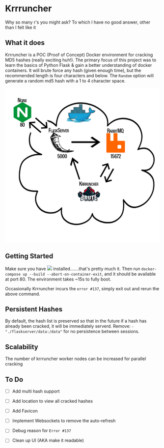 # Krrruncher

Why so many r's you might ask? To which I have no good answer, other than I felt like it

## What it does

Krrruncher is a POC (Proof of Concept) Docker environment for cracking MD5 hashes (really exciting huh!). The primary focus of this project was to learn the basics of Python Flask & gain a better understanding of docker containers. It will brute force any hash (given enough time), but the recommended length is four characters and below. The `Random` option will generate a random md5 hash with a 1 to 4 character space.

![Network Diagram](assets/networkdiagram.png?raw=true "Network Diagram")

## Getting Started

Make sure you have <img src="https://img.icons8.com/dusk/64/000000/docker.png" height="20"/> installed.......that's pretty much it. Then run `docker-compose up --build --abort-on-container-exit`, and it should be available at port 80. The environment takes ~15s to fully boot.

Occasionally Krrruncher incurs the `error #137`, simply exit out and rerun the above command.

## Persistent Hashes

By default, the hash list is preserved so that in the future if a hash has already been cracked, it will be immediately serverd. Remove: `- "./flaskserver/data:/data"` for no persistence between sessions.

## Scalability

The number of krrruncher worker nodes can be increased for parallel cracking

## To Do

- [ ] Add multi hash support
- [ ] Add location to view all cracked hashes
- [ ] Add Favicon
- [ ] Implement Websockets to remove the auto-refresh
- [ ] Debug reason for `Error #137`
- [ ] Clean up UI (AKA make it readable)
 
